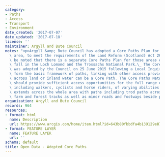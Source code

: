 ```yaml
---
category:
- Paths
- Access
- Transport
- Environment
date_created: '2017-07-07'
date_updated: '2017-07-18'
license: ''
maintainer: Argyll and Bute Council
notes: "<p>Argyll &amp; Bute Council has adopted a Core Paths Plan for the Council\
  \ area, to meet the requirements of the Land Reform (Scotland) Act 2003:\_ It should\
  \ be noted that there is a separate Core Paths Plan for those areas of Argyll that\
  \ fall in the Loch Lomond and the Trossachs National Park.\_ The Core Paths Plan\
  \ was adopted by the Council on 25 June 2015 following a Local Inquiry.\_ Core Paths\
  \ form the basic framework of paths, linking with other access provision. Any route\
  \ across land or inland water can be a Core Path. The Core Paths Network as a whole\
  \ should provide sufficient access opportunities for the full range of access takers,\
  \ including walkers, cyclists and horse riders, of varying abilities. The network\
  \ extends across the whole area with paths including trod paths across natural ground,\
  \ farm and forest tracks as well as minor roads and footways beside public roads.</p>"
organization: Argyll and Bute Council
records: 964
resources:
- format: html
  name: Description
  url: https://www.arcgis.com/home/item.html?id=643b80fbbdfa4b139129e871a4ec2d69
- format: FEATURE LAYER
  name: FEATURE LAYER
  url: ''
schema: default
title: Open Data - Adopted Core Paths
---
```

